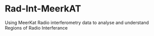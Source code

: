 # Rad-Int-MeerkAT
Using MeerKat Radio interferometry data to analyse and understand Regions of Radio Interferance
